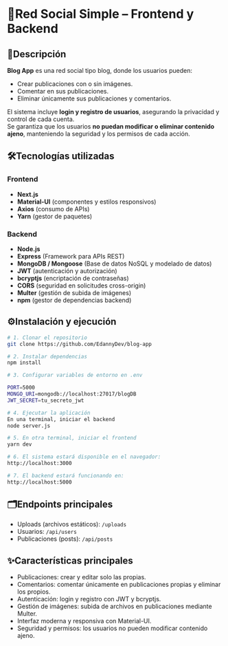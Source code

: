 # 🚀Red Social Simple – Frontend y Backend  

## 📌Descripción  
**Blog App** es una red social tipo blog, donde los usuarios pueden:  
- Crear publicaciones con o sin imágenes.  
- Comentar en sus publicaciones.  
- Eliminar únicamente sus publicaciones y comentarios.  

El sistema incluye **login y registro de usuarios**, asegurando la privacidad y control de cada cuenta.  
Se garantiza que los usuarios **no puedan modificar o eliminar contenido ajeno**, manteniendo la seguridad y los permisos de cada acción.  

## 🛠️Tecnologías utilizadas  
### Frontend  
- **Next.js**  
- **Material-UI** (componentes y estilos responsivos)  
- **Axios** (consumo de APIs)  
- **Yarn** (gestor de paquetes)  

### Backend  
- **Node.js**  
- **Express** (Framework para APIs REST)  
- **MongoDB / Mongoose** (Base de datos NoSQL y modelado de datos)  
- **JWT** (autenticación y autorización)  
- **bcryptjs** (encriptación de contraseñas)  
- **CORS** (seguridad en solicitudes cross-origin)  
- **Multer** (gestión de subida de imágenes)  
- **npm** (gestor de dependencias backend)  

## ⚙️Instalación y ejecución  

```bash
# 1. Clonar el repositorio
git clone https://github.com/EdannyDev/blog-app

# 2. Instalar dependencias
npm install

# 3. Configurar variables de entorno en .env

PORT=5000
MONGO_URI=mongodb://localhost:27017/blogDB
JWT_SECRET=tu_secreto_jwt

# 4. Ejecutar la aplicación
En una terminal, iniciar el backend
node server.js

# 5. En otra terminal, iniciar el frontend
yarn dev

# 6. El sistema estará disponible en el navegador:
http://localhost:3000

# 7. El backend estará funcionando en:
http://localhost:5000

```

## 🗂️Endpoints principales
- Uploads (archivos estáticos): `/uploads`
- Usuarios: `/api/users`
- Publicaciones (posts): `/api/posts`

## ✨Características principales
- Publicaciones: crear y editar solo las propias.
- Comentarios: comentar únicamente en publicaciones propias y eliminar los propios.
- Autenticación: login y registro con JWT y bcryptjs.
- Gestión de imágenes: subida de archivos en publicaciones mediante Multer.
- Interfaz moderna y responsiva con Material-UI.
- Seguridad y permisos: los usuarios no pueden modificar contenido ajeno.
